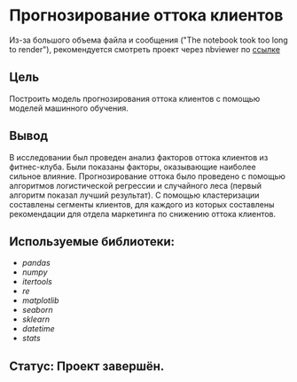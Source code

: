 # Прогнозирование оттока клиентов

Из-за большого объема файла и сообщения ("The notebook took too long to render"), рекомендуется смотреть проект через nbviewer по [ссылке](https://nbviewer.org/github/diana-legrand/data_analysis/blob/main/churn_prediction_using_ml/churn_prediction_using_ml.ipynb)

## Цель

Построить модель прогнозирования оттока клиентов с помощью моделей машинного обучения.

## Вывод

В исследовании был проведен анализ факторов оттока клиентов из фитнес-клуба. Были показаны факторы, оказывающие наиболее сильное влияние. Прогнозирование оттока было проведено с помощью алгоритмов логистической регрессии и случайного леса (первый алгоритм показал лучший результат). С помощью кластеризации составлены сегменты клиентов, для каждого из которых составлены рекомендации для отдела маркетинга по снижению оттока клиентов. 

## Используемые библиотеки:
- *pandas*
- *numpy*
- *itertools*
- *re*
- *matplotlib*
- *seaborn*
- *sklearn*
- *datetime*
- *stats*

## Статус: Проект завершён.
